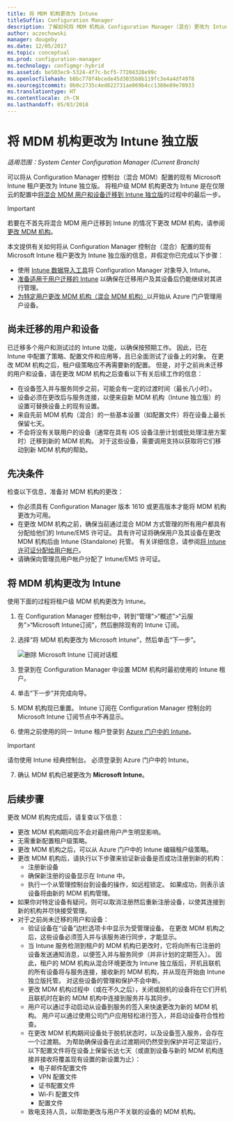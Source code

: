 ```yaml
---
title: 将 MDM 机构更改为 Intune
titleSuffix: Configuration Manager
description: 了解如何将 MDM 机构从 Configuration Manager（混合）更改为 Intune 独立版。
author: aczechowski
manager: dougeby
ms.date: 12/05/2017
ms.topic: conceptual
ms.prod: configuration-manager
ms.technology: configmgr-hybrid
ms.assetid: be503ec9-5324-4f7c-bcf5-77204328e99c
ms.openlocfilehash: b8bc778f4bcede45d3035b8b119fc3e4a4df4978
ms.sourcegitcommit: 0b0c2735c4ed822731ae069b4cc1380e89e78933
ms.translationtype: HT
ms.contentlocale: zh-CN
ms.lasthandoff: 05/03/2018
---
```

# <a name="change-your-mdm-authority-to-intune-standalone"></a>将 MDM 机构更改为 Intune 独立版

*适用范围：System Center Configuration Manager (Current Branch)*    

可以将从 Configuration Manager 控制台（混合 MDM）配置的现有 Microsoft Intune 租户更改为 Intune 独立版。 将租户级 MDM 机构更改为 Intune 是在仅限云的配置中[将混合 MDM 用户和设备迁移到 Intune 独立版](migrate-hybridmdm-to-intunesa.md)的过程中的最后一步。    

> [!Important]    
> 若要在不首先将混合 MDM 用户迁移到 Intune 的情况下更改 MDM 机构，请参阅[更改 MDM 机构](change-mdm-authority.md)。

本文提供有关如何将从 Configuration Manager 控制台（混合）配置的现有 Microsoft Intune 租户更改为 Intune 独立版的信息，并假定你已完成以下步骤：
- 使用 [Intune 数据导入工具](migrate-import-data.md)将 Configuration Manager 对象导入 Intune。 
- [准备适用于用户迁移的 Intune](migrate-prepare-intune.md) 以确保在迁移用户及其设备后仍能继续对其进行管理。
- [为特定用户更改 MDM 机构（混合 MDM 机构）](migrate-mixed-authority.md)以开始从 Azure 门户管理用户设备。


## <a name="users-and-devices-that-have-not-been-migrated"></a>尚未迁移的用户和设备
已迁移多个用户和测试过的 Intune 功能，以确保按预期工作。 因此，已在 Intune 中配置了策略、配置文件和应用等，且已全面测试了设备上的对象。 在更改 MDM 机构之后，租户级策略应不再需要新的配置。 但是，对于之前尚未迁移的用户和设备，请在更改 MDM 机构之后查看以下有关后续工作的信息：    
- 在设备签入并与服务同步之前，可能会有一定的过渡时间（最长八小时）。
- 设备必须在更改后与服务连接，以便来自新 MDM 机构（Intune 独立版）的设置可替换设备上的现有设置。
- 来自先前 MDM 机构（混合）的一些基本设置（如配置文件）将在设备上最长保留七天。 
- 不会将没有关联用户的设备（通常在具有 iOS 设备注册计划或批处理注册方案时）迁移到新的 MDM 机构。 对于这些设备，需要调用支持以获取将它们移动到新 MDM 机构的帮助。

## <a name="prerequisites"></a>先决条件
检查以下信息，准备对 MDM 机构的更改：
- 你必须具有 Configuration Manager 版本 1610 或更高版本才能将 MDM 机构更改为可用。
- 在更改 MDM 机构之前，确保当前通过混合 MDM 方式管理的所有用户都具有分配给他们的 Intune/EMS 许可证。 具有许可证将确保用户及其设备在更改 MDM 机构后由 Intune (Standalone) 托管。 有关详细信息，请参阅[将 Intune 许可证分配给用户帐户](https://docs.microsoft.com/intune/get-started/start-with-a-paid-subscription-to-microsoft-intune-step-4)。
- 请确保向管理员用户帐户分配了 Intune/EMS 许可证。

## <a name="change-the-mdm-authority-to-intune"></a>将 MDM 机构更改为 Intune
使用下面的过程将租户级 MDM 机构更改为 Intune。

1.  在 Configuration Manager 控制台中，转到“管理”&gt;“概述”&gt;“云服务”&gt;“Microsoft Intune订阅”，然后删除现有的 Intune 订阅。
2.  选择“将 MDM 机构更改为 Microsoft Intune”，然后单击“下一步”。

    ![删除 Microsoft Intune 订阅对话框](media/mdm-change-delete-subscription.png)
3.  登录到在 Configuration Manager 中设置 MDM 机构时最初使用的 Intune 租户。
4.  单击“下一步”并完成向导。
5.  MDM 机构现已重置。 Intune 订阅在 Configuration Manager 控制台的 Microsoft Intune 订阅节点中不再显示。
6.  使用之前使用的同一 Intune 租户登录到 [Azure 门户中的 Intune](https://portal.azure.com/#blade/Microsoft_Intune_DeviceSettings/ExtensionLandingBlade/overview)。    

  > [!Important]    
  > 请勿使用 Intune 经典控制台。 必须登录到 Azure 门户中的 Intune。
7.  确认 MDM 机构已被更改为 **Microsoft Intune**。 

## <a name="next-steps"></a>后续步骤
更改 MDM 机构完成后，请复查以下信息：
- 更改 MDM 机构期间应不会对最终用户产生明显影响。 
- 无需重新配置租户级策略。 
- 更改 MDM 机构之后，可以从 Azure 门户中的 Intune 编辑租户级策略。
-  更改 MDM 机构后，请执行以下步骤来验证新设备是否成功注册到新的机构：   
    - 注册新设备
    - 确保新注册的设备显示在 Intune 中。
    - 执行一个从管理控制台到设备的操作，如远程锁定。 如果成功，则表示该设备将由新的 MDM 机构管理。
- 如果你对特定设备有疑问，则可以取消注册然后重新注册设备，以使其连接到新的机构并尽快接受管理。
- 对于之前尚未迁移的用户和设备：
    - 验证设备在“设备”边栏选项卡中显示为受管理设备。 在更改 MDM 机构之后，这些设备必须签入并与该服务进行同步，才能显示。 
    - 当 Intune 服务检测到租户的 MDM 机构已更改时，它将向所有已注册的设备发送通知消息，以便签入并与服务同步（并非计划的定期签入）。 因此，租户的 MDM 机构从混合环境更改为 Intune 独立版后，开机且联机的所有设备将与服务连接，接收新的 MDM 机构，并从现在开始由 Intune 独立版托管。 对这些设备的管理和保护不会中断。
    - 更改 MDM 机构过程中（或在不久之后），关闭或脱机的设备将在它们开机且联机时在新的 MDM 机构中连接到服务并与其同步。  
    - 用户可以通过手动启动从设备到服务的签入来快速更改为新的 MDM 机构。 用户可以通过使用公司门户应用轻松进行签入，并启动设备符合性检查。
    - 在更改 MDM 机构期间设备处于脱机状态时，以及设备签入服务，会存在一个过渡期。 为帮助确保设备在此过渡期间仍然受到保护并可正常运行，以下配置文件将在设备上保留长达七天（或直到设备与新的 MDM 机构连接并接收将覆盖现有设置的新设置为止）：
        - 电子邮件配置文件
        - VPN 配置文件
        - 证书配置文件
        - Wi-Fi 配置文件
        - 配置文件
    - 致电支持人员，以帮助更改与用户不关联的设备的 MDM 机构。 
